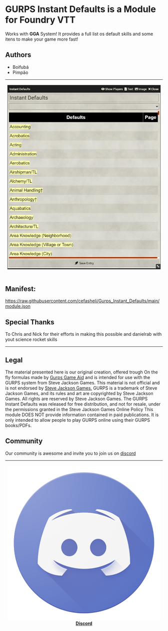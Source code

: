 # GURPS Instant Defaults is a Module for Foundry VTT 
Works with **GGA**  System! It provides a full list os default skills and some itens to make your game more fast! 


## Authors

* Boifubá
* Pimpão


<table>
<thead>
  <tr>
    <th><p align="center">
    <img width="600" src="img/1.png">
</p></th>
 </thead>
 </table>
    



## Manifest:
https://raw.githubusercontent.com/cefasheli/Gurps_Instant_Defaults/main/module.json


## Special Thanks 
To Chris and Nick  for their efforts in making this possible and danielrab with yout science rocket skills

___
## Legal


The material presented here is our original creation, offered trough On the fly formulas made by  [Gurps Game Aid](https://github.com/crnormand/gurps) and is  intended for use with the GURPS system from Steve Jackson Games. This material is not official and is not endorsed by [Steve Jackson Games.](http://www.sjgames.com/)
GURPS is a trademark of Steve Jackson Games, and its rules and art are copyrighted by Steve Jackson Games. All rights are reserved by Steve Jackson Games. 
The GURPS Instant Defaults was released for free distribution, and not for resale, under the permissions granted in the Steve Jackson Games Online Policy
This module DOES NOT provide information contained in paid publications. It is only intended to allow people to play GURPS online using their GURPS books/PDFs.


## Community

Our community is awesome and invite you to join us on [discord](https://discord.gg/H84jMwVH)

<table>
<thead>
  <tr>
    <th><p align="center">
    <img width="600" src="img/2.png">
    <a href="https://discord.gg/H84jMwVH">Discord</a>
</p></th>
 </thead>
 </table>














